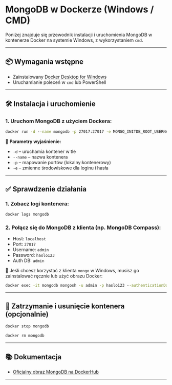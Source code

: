 # MongoDB w Dockerze (Windows / CMD)

Poniżej znajduje się przewodnik instalacji i uruchomienia MongoDB w kontenerze Docker na systemie Windows, z wykorzystaniem `cmd`.

---

## 📦 Wymagania wstępne

- Zainstalowany [Docker Desktop for Windows](https://www.docker.com/products/docker-desktop/)
- Uruchamianie poleceń w `cmd` lub PowerShell

---

## 🛠️ Instalacja i uruchomienie

### 1. Uruchom MongoDB z użyciem Dockera:

```cmd
docker run -d --name mongodb -p 27017:27017 -e MONGO_INITDB_ROOT_USERNAME=admin -e MONGO_INITDB_ROOT_PASSWORD=haslo123 mongo
```

📌 **Parametry wyjaśnienie:**
- `-d` – uruchamia kontener w tle
- `--name` – nazwa kontenera
- `-p` – mapowanie portów (lokalny:kontenerowy)
- `-e` – zmienne środowiskowe dla loginu i hasła

---

## ✅ Sprawdzenie działania

### 1. Zobacz logi kontenera:
```cmd
docker logs mongodb
```

### 2. Połącz się do MongoDB z klienta (np. MongoDB Compass):
- Host: `localhost`
- Port: `27017`
- Username: `admin`
- Password: `haslo123`
- Auth DB: `admin`

📌 Jeśli chcesz korzystać z klienta `mongo` w Windows, musisz go zainstalować ręcznie lub użyć obrazu Docker:
```cmd
docker exec -it mongodb mongosh -u admin -p haslo123 --authenticationDatabase admin
```

---

## 🧼 Zatrzymanie i usunięcie kontenera (opcjonalnie)

```cmd
docker stop mongodb

docker rm mongodb
```

---

## 📚 Dokumentacja
- [Oficjalny obraz MongoDB na DockerHub](https://hub.docker.com/_/mongo)

---
